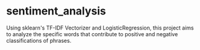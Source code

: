 # sentiment_analysis
 Using sklearn's TF-IDF Vectorizer and LogisticRegression, this project aims to analyze the specific words that contribute to positive and negative classifications of phrases.
